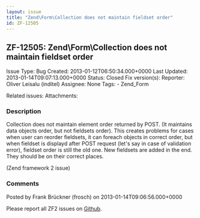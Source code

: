 ```yaml
---
layout: issue
title: "Zend\Form\Collection does not maintain fieldset order"
id: ZF-12505
---
```


ZF-12505: Zend\\Form\\Collection does not maintain fieldset order
-----------------------------------------------------------------

 Issue Type: Bug Created: 2013-01-12T06:50:34.000+0000 Last Updated: 2013-01-14T09:07:13.000+0000 Status: Closed Fix version(s): 
 Reporter:  Oliver Leisalu (inditel)  Assignee:  None  Tags: - Zend\_Form
 
 Related issues: 
 Attachments: 
### Description

Collection does not maintain element order returned by POST. (It maintains data objects order, but not fieldsets order). This creates problems for cases when user can reorder fieldsets, it can foreach objects in correct order, but when fieldset is displayd after POST request (let's say in case of validation error), fieldset order is still the old one. New fieldsets are added in the end. They should be on their correct places.

(Zend framework 2 issue)

 

 

### Comments

Posted by Frank Brückner (frosch) on 2013-01-14T09:06:56.000+0000

Please report all ZF2 issues on [Github](https://github.com/zendframework/zf2/issues).

 

 